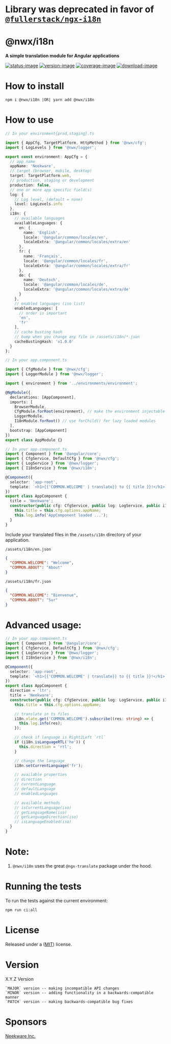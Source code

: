 # Library was deprecated in favor of [`@fullerstack/ngx-i18n`](https://github.com/neekware/fullerstack/tree/main/libs/ngx-i18n)

# @nwx/i18n

**A simple translation module for Angular applications**

[![status-image]][status-link]
[![version-image]][version-link]
[![coverage-image]][coverage-link]
[![download-image]][download-link]

# How to install

    npm i @nwx/i18n |OR| yarn add @nwx/i18n

# How to use

```typescript
// In your environment{prod,staging}.ts

import { AppCfg, TargetPlatform, HttpMethod } from '@nwx/cfg';
import { LogLevels } from '@nwx/logger';

export const environment: AppCfg = {
  // app name
  appName: 'Neekware',
  // target (browser, mobile, desktop)
  target: TargetPlatform.web,
  // production, staging or development
  production: false,
  // one or more app specific field(s)
  log: {
    // Log level, (default = none)
    level: LogLevels.info
  },
  i18n: {
    // available languages
    availableLanguages: {
      en: {
        name: 'English',
        locale: '@angular/common/locales/en',
        localeExtra: '@angular/common/locales/extra/en'
      },
      fr: {
        name: 'Français',
        locale: '@angular/common/locales/fr',
        localeExtra: '@angular/common/locales/extra/fr'
      },
      de: {
        name: 'Deutsch',
        locale: '@angular/common/locales/de',
        localeExtra: '@angular/common/locales/extra/de'
      }
    },
    // enabled languages (iso list)
    enabledLanguages: [
      // order is important
      'en',
      'fr'
    ],
    // cache busting hash
    // bump when you change any file in /assets/i18n/*.json
    cacheBustingHash: 'v1.0.0'
  }
};
```

```typescript
// In your app.component.ts

import { CfgModule } from '@nwx/cfg';
import { LoggerModule } from '@nwx/logger';

import { environment } from '../environments/environment';

@NgModule({
  declarations: [AppComponent],
  imports: [
    BrowserModule,
    CfgModule.forRoot(environment), // make the environment injectable
    LoggerModule,
    I18nModule.forRoot() // use forChild() for lazy loaded modules
  ],
  bootstrap: [AppComponent]
})
export class AppModule {}
```

```typescript
// In your app.component.ts
import { Component } from '@angular/core';
import { CfgService, DefaultCfg } from '@nwx/cfg';
import { LogService } from '@nwx/logger';
import { I18nService } from '@nwx/i18n';

@Component({
  selector: 'app-root',
  template: `<h1>{{'COMMON.WELCOME' | translate}} to {{ title }}!</h1>`
})
export class AppComponent {
  title = 'Neekware';
  constructor(public cfg: CfgService, public log: LogService, public i18n: I18nService) {
    this.title = this.cfg.options.appName;
    this.log.info('AppComponent loaded ...');
  }
}
```

Include your translated files in the `/assets/i18n` directory of your application.

`/assets/i18n/en.json`

```json
{
  "COMMON.WELCOME": "Welcome",
  "COMMON.ABOUT": "About"
}
```

`/assets/i18n/fr.json`

```json
{
  "COMMON.WELCOME": "Bienvenue",
  "COMMON.ABOUT": "Sur"
}
```

# Advanced usage:

```typescript
// In your app.component.ts
import { Component } from '@angular/core';
import { CfgService, DefaultCfg } from '@nwx/cfg';
import { LogService } from '@nwx/logger';
import { I18nService } from '@nwx/i18n';

@Component({
  selector: 'app-root',
  template: `<h1>{{'COMMON.WELCOME' | translate}} to {{ title }}!</h1>`
})
export class AppComponent {
  direction = 'ltr';
  title = 'Neekware';
  constructor(public cfg: CfgService, public log: LogService, public i18n: I18nService) {
    this.title = this.cfg.options.appName;

    // translate in ts files
    i18n.xlate.get('COMMON.WELCOME').subscribe((res: string) => {
      this.log.info(res);
    });

    // check if language is Right2Left `rtl`
    if (i18n.isLanguageRTL('he')) {
      this.direction = 'rtl';
    }

    // change the language
    i18n.setCurrentLanguage('fr');

    // available properties
    // direction
    // currentLanguage
    // defaultLanguage
    // enabledLanguages

    // available methods
    // isCurrentLanguage(iso)
    // getLanguageName(iso)
    // getLanguageDirection(iso)
    // isLanguageEnabled(iso)
  }
}
```

# Note:

1.  `@nwx/i18n` uses the great `@ngx-translate` package under the hood.

# Running the tests

To run the tests against the current environment:

    npm run ci:all

# License

Released under a ([MIT](https://github.com/neekware/nwx-i18n/blob/master/LICENSE)) license.

# Version

X.Y.Z Version

    `MAJOR` version -- making incompatible API changes
    `MINOR` version -- adding functionality in a backwards-compatible manner
    `PATCH` version -- making backwards-compatible bug fixes

[status-image]: https://secure.travis-ci.org/neekware/nwx-i18n.png?branch=master
[status-link]: http://travis-ci.org/neekware/nwx-i18n?branch=master
[version-image]: https://img.shields.io/npm/v/@nwx/i18n.svg
[version-link]: https://www.npmjs.com/package/@nwx/i18n
[coverage-image]: https://coveralls.io/repos/neekware/nwx-i18n/badge.svg
[coverage-link]: https://coveralls.io/r/neekware/nwx-i18n
[download-image]: https://img.shields.io/npm/dm/@nwx/i18n.svg
[download-link]: https://www.npmjs.com/package/@nwx/i18n

# Sponsors

[Neekware Inc.](https://github.com/neekware)
